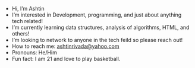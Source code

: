 -  Hi, I’m Ashtin
-  I’m interested in Development, programming, and just about anything tech related!
-  I’m currently learning data structures, analysis of algorithms, HTML, and others!
-  I’m looking to network to anyone in the tech feild so please reach out!
-  How to reach me: ashtinrivada@yahoo.com 
-  Pronouns: He/Him
-  Fun fact: I am 21 and love to play basketball. 

<!---
Ashtin02/Ashtin02 is a ✨ special ✨ repository because its `README.md` (this file) appears on your GitHub profile.
You can click the Preview link to take a look at your changes.
--->
